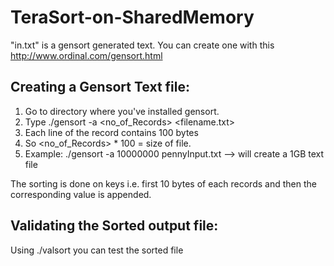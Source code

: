 # TeraSort-on-SharedMemory
"in.txt" is a gensort generated text. You can create one with this http://www.ordinal.com/gensort.html

Creating a Gensort Text file:
-------------------------------
1. Go to directory where you've installed gensort.
2. Type ./gensort -a <no_of_Records> <filename.txt>  
3. Each line of the record contains 100 bytes
4. So <no_of_Records> * 100 = size of file.
5. Example: ./gensort -a 10000000 pennyInput.txt --> will create a 1GB text file

The sorting is done on keys i.e. first 10 bytes of each records and then the corresponding value is appended.

Validating the Sorted output file:
----------------------------------
Using ./valsort <filename> you can test the sorted file
